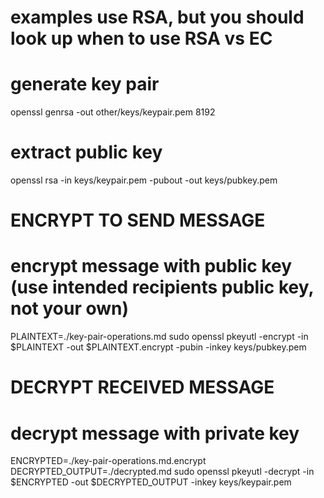 # examples use RSA, but you should look up when to use RSA vs EC

# generate key pair
openssl genrsa -out other/keys/keypair.pem 8192

# extract public key
openssl rsa -in keys/keypair.pem -pubout -out keys/pubkey.pem

# ENCRYPT TO SEND MESSAGE
# encrypt message with public key (use intended recipients public key, not your own)
PLAINTEXT=./key-pair-operations.md
sudo openssl pkeyutl -encrypt -in $PLAINTEXT -out $PLAINTEXT.encrypt -pubin -inkey keys/pubkey.pem

# DECRYPT RECEIVED MESSAGE
# decrypt message with private key
ENCRYPTED=./key-pair-operations.md.encrypt
DECRYPTED_OUTPUT=./decrypted.md
sudo openssl pkeyutl -decrypt -in $ENCRYPTED -out $DECRYPTED_OUTPUT -inkey keys/keypair.pem
